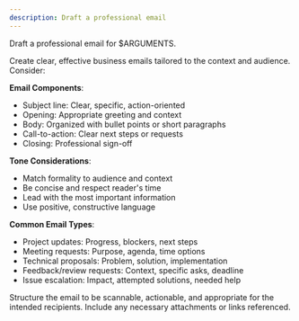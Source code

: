 ```yaml
---
description: Draft a professional email
---
```


Draft a professional email for $ARGUMENTS.

Create clear, effective business emails tailored to the context and audience. Consider:

**Email Components**:
- Subject line: Clear, specific, action-oriented
- Opening: Appropriate greeting and context
- Body: Organized with bullet points or short paragraphs
- Call-to-action: Clear next steps or requests
- Closing: Professional sign-off

**Tone Considerations**:
- Match formality to audience and context
- Be concise and respect reader's time
- Lead with the most important information
- Use positive, constructive language

**Common Email Types**:
- Project updates: Progress, blockers, next steps
- Meeting requests: Purpose, agenda, time options
- Technical proposals: Problem, solution, implementation
- Feedback/review requests: Context, specific asks, deadline
- Issue escalation: Impact, attempted solutions, needed help

Structure the email to be scannable, actionable, and appropriate for the intended recipients. Include any necessary attachments or links referenced.
